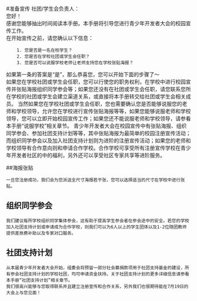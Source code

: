 #准备宣传
社团/学生会负责人：    
您好！    
	感谢您能够抽出时间阅读本手册。本手册将引导您进行青少年开发者大会的校园宣传工作。    
	在开始宣传之前，请您确认以下信息：
	
		1. 您是否是一名在校学生？    
		2. 您是否在学校社团或学生会任职？    
		3. 您是否可以说服学校老师让老师支持您在学校张贴海报？    
		
如果第一条的答案是“是”，那么恭喜您，您可以开始下面的步骤了～    
	如果您在学校社团或学生会任职，您可以行使您的职务权利，在学校中进行校园宣传并张贴海报组织同学参会等；如果您还没有在社团或学生会任职，请您联系您所在学校的社团或学生会建立渠道关系，或直接将本手册转交给社团或学生会相关成员。
	当然如果您在学校社团或学生会任职，您也需要确认您是否能够说服您的老师和学校领导，允许您在学校进行宣传张贴海报等等，如果您能够说服老师和学校领导，您可以立即开始校园宣传工作；如果您还不能说服老师和学校领导，请参看本手册“说服学校”相关章节。
	青少年开发者大会在校园宣传中有张贴海报、组织同学参会、参加社团支持计划等等，其中张贴海报为最简单的校园注册宣传活动；而组织同学参会以及加入社团支持计划则为进阶的注册宣传活动；如果您的老师和学校领导有合作意向则和申请合作学校。合作学校可享受所有注册宣传学校在青少年开发者社区的中的福利，另外还可以享受社区专家共享等进阶服务。
	
##海报张贴    

	一旦您注册成功，我们会为您派送全尺寸海报若干张，您可以选择适当的尺寸在学校中进行张贴。    

## 组织同学参会    

	我们建议每所学校组织同学集体参会，这有助于提高学生参会者在参会途中的安全。若您的学校加入社团支持计划或申请成为合作学校，则我们可以为6人以上的学生团体以及1-2位随团教师提供差旅费补助以及专家对口服务。    

## 社团支持计划 

	从本届青少年开发者大会开始，组委会将预留一部分社会募捐款项用于社团支持基金的建设，所有参会社团支持计划的学校社团，均可申请资金扶持。关于社团支持计划的更多详细信息请参看本手册“社团支持计划”相关章节。    
	我们很高兴能够与您取得联系并且建立注册宣传和合作关系，另外我们也很期待能在7月19日的大会上与您见面！    
